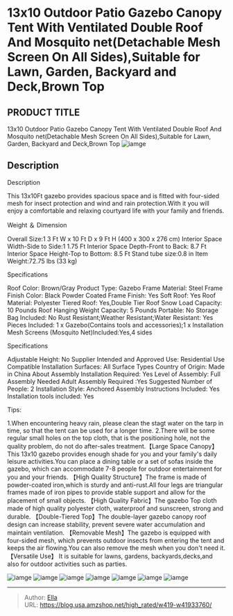 # 13x10 Outdoor Patio Gazebo Canopy Tent With Ventilated Double Roof And Mosquito net(Detachable Mesh Screen On All Sides),Suitable for Lawn, Garden, Backyard and Deck,Brown Top


## PRODUCT TITLE 

13x10 Outdoor Patio Gazebo Canopy Tent With Ventilated Double Roof And Mosquito net(Detachable Mesh Screen On All Sides),Suitable for Lawn, Garden, Backyard and Deck,Brown Top
![iamge](https://b2bfiles1.gigab2b.cn/image/wkseller/2640/LDSG-005BN/20210902_1c8a48ed21563a17cc361bf8762148a5.jpg)

## Description

Description

This 13x10Ft gazebo provides spacious space and is fitted with four-sided mesh for insect protection and wind and rain protection.With it you will enjoy a comfortable and relaxing courtyard life with your family and friends.












Weight ＆ Dimension

Overall Size:1 3 Ft W x 10 Ft D x 9 Ft H (400 x 300 x 276 cm) 
Interior Space Width-Side to Side:1 1.75 Ft 
Interior Space Depth-Front to Back: 8.7 Ft 
Interior Space Height-Top to Bottom: 8.5 Ft 
Stand tube size:0.8 in
Item Weight:72.75 lbs (33 kg)






















Specifications

Roof Color: Brown/Gray 
Product Type: Gazebo 
Frame Material: Steel 
Frame Finish Color: Black 
Powder Coated Frame Finish: Yes 
Soft Roof: Yes 
Roof Material: Polyester 
Tiered Roof: Yes,Double Tier Roof 
Snow Load Capacity: 10 Pounds 
Roof Hanging Weight Capacity: 5 Pounds 
Portable: No 
Storage Bag Included: No 
Rust Resistant;Weather Resistant;Water Resistant: Yes 
Pieces Included: 1 x Gazebo(Contains tools and accessories);1 x Installation 
Mesh Screens (Mosquito Net)Included:Yes,4 sides








Specifications

Adjustable Height: No 
Supplier Intended and Approved Use: Residential Use 
Compatible Installation Surfaces: All Surface Types 
Country of Origin: Made in China 
About Assembly Installation Required: Yes 
Level of Assembly: Full Assembly Needed 
Adult Assembly Required :Yes 
Suggested Number of People: 2 
Installation Style: Anchored 
Assembly Instructions Included: Yes 
Installation tools included: Yes





























Tips:

1.When encountering heavy rain, please clean the stagt water on the tarp in time, so that the tent can be used for a longer time. 
2.There will be some regular small holes on the top cloth, that is the positioning hole, not the quality problem, do not do after-sales treatment.【Large Space Canopy】This 13x10 gazebo provides enough shade for you and your family&#39;s daily leisure activities.You can place a dining table or a set of sofas inside the gazebo, which can accommodate 7-8 people for outdoor entertainment for you and your friends.
【High Quality Structure】The frame is made of powder-coated iron,which is sturdy and anti-rust.All four legs are triangular frames made of iron pipes to provide stable support and allow for the placement of small objects.
【High Quality Fabric】The gazebo Top cloth made of high quality polyester cloth, waterproof and sunscreen, strong and durable.
【Double-Tiered Top】The double-layer gazebo canopy roof design can increase stability, prevent severe water accumulation and maintain ventilation.
【Removable Mesh】The gazebo is equipped with four-sided mesh, which prevents outdoor insects from entering the tent and keeps the air flowing.You can also remove the mesh when you don&#39;t need it.
【Versatile Use】 It is suitable for lawns, gardens, backyards,decks,and also for outdoor activities such as parties.





![iamge](https://b2bfiles1.gigab2b.cn/image/wkseller/2640/LDSG-005BN/20210902_ec31e2a67df0a809a8204b9f8ec3b85d.jpg)
![iamge](https://b2bfiles1.gigab2b.cn/image/wkseller/2640/LDSG-005BN/20210902_f70646d9baf5018d0d7f05a362078a32.jpg)
![iamge](https://b2bfiles1.gigab2b.cn/image/wkseller/2640/LDSG-005BN/20210822_40a401d93d5cdc34febbca8a45d77b31.jpg)
![iamge](https://b2bfiles1.gigab2b.cn/image/wkseller/2640/LDSG-005BN/20210822_1caeb904021daaaf1183e3867d6496f7.jpg)
![iamge](https://b2bfiles1.gigab2b.cn/image/wkseller/2640/LDSG-005BN/20210822_d102a374fef8d654c4ce4d90d7236331.jpg)
![iamge](https://b2bfiles1.gigab2b.cn/image/wkseller/2640/LDSG-005BN/20210822_485afb4cb29c83d6e143f903ab34ea05.jpg)
![iamge](https://b2bfiles1.gigab2b.cn/image/wkseller/2640/LDSG-005BN/20210822_ea504b5ba8da35ac302d69d461a90f18.jpg)


---

> Author: [Ella](https://blog.usa.amzshop.net/)  
> URL: https://blog.usa.amzshop.net/high_rated/w419-w41933760/  


